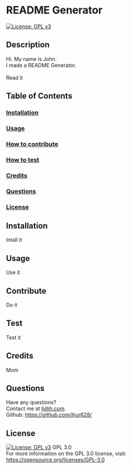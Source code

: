 # README Generator
  [![License: GPL v3](https://img.shields.io/badge/License-GPLv3-blue.svg)](https://www.gnu.org/licenses/gpl-3.0)
  ## Description
  Hi. My name is John. <br/>
  I made a README Generator. <br/><br/>
  Read it
  ## Table of Contents
  ### [Installation](#installation)
  ### [Usage](#usage)
  ### [How to contribute](#contribute)
  ### [How to test](#test)
  ### [Credits](#credits)
  ### [Questions](#questions)
  ### [License](#License) <br/>
  ## Installation
  Intall it
  ## Usage
  Use it
  ## Contribute
  Do it
  ## Test
  Test it
  ## Credits
  Mom
  ## Questions
  Have any questions? <br/>
  Contact me at h@h.com. <br/>
  Github: https://github.com/jhur628/ <br/>
  ## License
  [![License: GPL v3](https://img.shields.io/badge/License-GPLv3-blue.svg)](https://www.gnu.org/licenses/gpl-3.0)
  GPL 3.0 <br/> For more information on the GPL 3.0 license, visit: https://opensource.org/licenses/GPL-3.0
